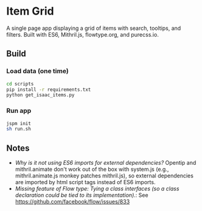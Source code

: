 # Item Grid
A single page app displaying a grid of items with search, tooltips, and filters. Built with ES6, Mithril.js, flowtype.org, and purecss.io.

## Build
### Load data (one time)
```bash
cd scripts
pip install -r requirements.txt
python get_isaac_items.py
```

### Run app
```bash
jspm init
sh run.sh
```

## Notes
- *Why is it not using ES6 imports for external dependencies?* Opentip and mithril.animate don't work out of the box with system.js (e.g., mithril.animate.js monkey patches mithril.js), so external dependencies are imported by html script tags instead of ES6 imports.
- *Missing feature of Flow type: Tying a class interfaces (so a class declaration could be tied to its implementation).*: See https://github.com/facebook/flow/issues/833
